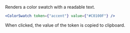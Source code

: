 Renders a color swatch with a readable text.

```jsx harmony
<ColorSwatch token={"accent"} value={"#C0100F"} />
```

When clicked, the value of the token is copied to clipboard.
